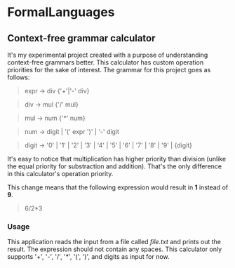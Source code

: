 # FormalLanguages

## Context-free grammar calculator

It's my experimental project created with a purpose of understanding context-free grammars better. This calculator has custom operation priorities for the sake of interest.
The grammar for this project goes as follows:

>expr -> div {'+'|'-' div}

>div  -> mul {'/' mul}

>mul  -> num {'*' num}

>num  -> digit | '(' expr ')' | '-' digit

>digit  -> '0' | '1' | '2' | '3' | '4' | '5' | '6' | '7' | '8' | '9' | {digit}

It's easy to notice that multiplication has higher priority than division (unlike the equal priority for substraction and addition). That's the only difference in this calculator's operation priority.

This change means that the following expression would result in **1** instead of **9**.

>6/2*3

### Usage
This application reads the input from a file called _file.txt_ and prints out the result. The expression should not contain any spaces. This calculator only supports '+', '-', '/', '*', '(', ')', and digits as input for now.
